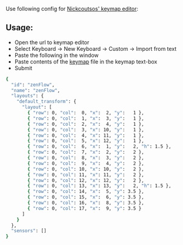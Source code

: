 Use following config for [Nickcoutsos' keymap editor](https://nickcoutsos.github.io/keymap-editor/):
## Usage:
- Open the url to keymap editor
- Select Keyboard -> New Keyboard -> Custom -> Import from text
- Paste the following in the window
- Paste contents of the [keymap](../config/zenFlow.keymap) file in the keymap text-box
- Submit

```sh
{
  "id": "zenFlow",
  "name": "zenFlow",
  "layouts": {
    "default_transform": {
      "layout": [
        { "row": 0, "col":  0, "x":  2, "y":   1 },
        { "row": 0, "col":  1, "x":  3, "y":   1 },
        { "row": 0, "col":  2, "x":  4, "y":   1 },
        { "row": 0, "col":  3, "x": 10, "y":   1 },
        { "row": 0, "col":  4, "x": 11, "y":   1 },
        { "row": 0, "col":  5, "x": 12, "y":   1 },
        { "row": 0, "col":  6, "x":  1, "y":   2, "h": 1.5 },
        { "row": 0, "col":  7, "x":  2, "y":   2 },
        { "row": 0, "col":  8, "x":  3, "y":   2 },
        { "row": 0, "col":  9, "x":  4, "y":   2 },
        { "row": 0, "col": 10, "x": 10, "y":   2 },
        { "row": 0, "col": 11, "x": 11, "y":   2 },
        { "row": 0, "col": 12, "x": 12, "y":   2 },
        { "row": 0, "col": 13, "x": 13, "y":   2, "h": 1.5 },
        { "row": 0, "col": 14, "x":  5, "y": 3.5 },
        { "row": 0, "col": 15, "x":  6, "y": 3.5 },
        { "row": 0, "col": 16, "x":  8, "y": 3.5 },
        { "row": 0, "col": 17, "x":  9, "y": 3.5 }
      ]
    }
  },
  "sensors": []
}
```
